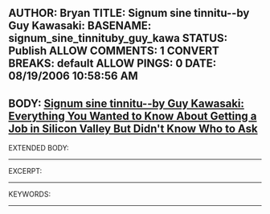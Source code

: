 AUTHOR: Bryan
TITLE: Signum sine tinnitu--by Guy Kawasaki:
BASENAME: signum_sine_tinnituby_guy_kawa
STATUS: Publish
ALLOW COMMENTS: 1
CONVERT BREAKS: __default__
ALLOW PINGS: 0
DATE: 08/19/2006 10:58:56 AM
-----
BODY:
<a title="Signum sine tinnitu--by Guy Kawasaki: Everything You Wanted to Know About Getting a Job in Silicon Valley But Didn't Know Who to Ask" href="http://blog.guykawasaki.com/2006/08/the_inside_scoo.html">Signum sine tinnitu--by Guy Kawasaki: Everything You Wanted to Know About Getting a Job in Silicon Valley But Didn't Know Who to Ask</a>
-----
EXTENDED BODY:

-----
EXCERPT:

-----
KEYWORDS:

-----


